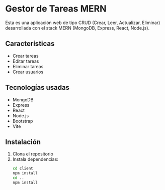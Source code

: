 # Gestor de Tareas MERN

Esta es una aplicación web de tipo CRUD (Crear, Leer, Actualizar, Eliminar) desarrollada con el stack MERN (MongoDB, Express, React, Node.js).

## Características

- Crear tareas
- Editar tareas
- Eliminar tareas
- Crear usuarios

## Tecnologías usadas

- MongoDB
- Express
- React
- Node.js
- Bootstrap
- Vite

## Instalación

1. Clona el repositorio
2. Instala dependencias:
   ```bash
   cd client
   npm install
   cd ..
   npm install
